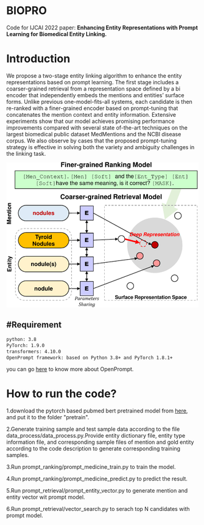 # BIOPRO 
Code for IJCAI 2022 paper: **Enhancing Entity Representations with Prompt Learning for Biomedical Entity Linking.**

# Introduction
We propose a two-stage entity linking algorithm to enhance the entity representations based on prompt learning. The first stage includes a coarser-grained retrieval from a representation space defined by a bi encoder that independently embeds the mentions and entities’ surface forms. Unlike previous one-model-fits-all systems, each candidate is then re-ranked with a finer-grained encoder based on prompt-tuning that concatenates the mention context and entity information. Extensive experiments show that our model achieves promising performance improvements compared with several state of-the-art techniques on the largest biomedical public dataset MedMentions and the NCBI disease corpus.
We also observe by cases that the proposed prompt-tuning strategy is effective in solving both the variety and ambiguity challenges in the linking task. 

<div align='center'>
<img src="./arc.pdf?version=15&modificationDate=1596786732179&api=v2"/>
</div>

#Requirement
--
```
python: 3.8
PyTorch: 1.9.0
transformers: 4.10.0
OpenPrompt framework: based on Python 3.8+ and PyTorch 1.8.1+
```
you can go [here](https://github.com/thunlp/OpenPrompt) to know more about OpenPrompt. 


# How to run the code?

1.download the pytorch based pubmed bert pretrained model from [here](https://huggingface.co/microsoft/BiomedNLP-PubMedBERT-base-uncased-abstract-fulltext/tree/main), and put it to the folder "pretrain".

2.Generate training sample and test sample data according to the file data_process/data\_process.py.Provide entity dictionary file, entity type information file, and corresponding sample files of mention and gold entity according to the code description to generate corresponding training samples.

3.Run prompt\_ranking/prompt\_medicine\_train.py to train the model.

4.Run prompt\_ranking/prompt\_medicine\_predict.py to predict the result.

5.Run prompt\_retrieval/prompt\_entity\_vector.py to generate mention and entity vector wit prompt model.

6.Run prompt\_retrieval/vector\_search.py to serach top N candidates with prompt model.


